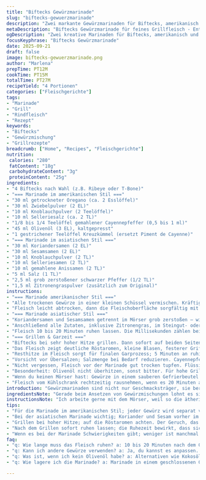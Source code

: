 ```yaml
---
title: "Biftecks Gewürzmarinade"
slug: "biftecks-gewuerzmarinade"
description: "Zwei markante Gewürzmarinaden für Biftecks, amerikanisch und asiatisch inspiriert. Beide bieten trockene Rubs mit orchestrierten Kräutern, Samen und Gewürzen. Perfekt für Rindfleischscheiben wie T-Bone oder Ribeye. Vorbereitungszeit kurz, Ruhezeit optimiert Geschmackstiefe. Grillen bei hoher Hitze empfohlen für rauchige Kruste. Varianten mit Kreuzkümmel und Zitronengras, Zeitangaben flexibel an Fleischdicke und Grilltemperatur anpassen."
metaDescription: "Biftecks Gewürzmarinade für feines Grillfleisch - Entdecke aromatische Rubs mit Oregano, Koriander und mehr für dein perfektes Steak."
ogDescription: "Zwei kreative Marinaden für Biftecks, amerikanisch und asiatisch. Ideal zum Grillen – voller Geschmack und Charakter."
focusKeyphrase: "Biftecks Gewürzmarinade"
date: 2025-09-21
draft: false
image: biftecks-gewuerzmarinade.png
author: "Marlena"
prepTime: PT12M
cookTime: PT15M
totalTime: PT27M
recipeYield: "4 Portionen"
categories: ["Fleischgerichte"]
tags:
- "Marinade"
- "Grill"
- "Rindfleisch"
- "Rezept"
keywords:
- "Biftecks"
- "Gewürzmischung"
- "Grillrezepte"
breadcrumb: ["Home", "Recipes", "Fleischgerichte"]
nutrition: 
 calories: "280"
 fatContent: "18g"
 carbohydrateContent: "3g"
 proteinContent: "25g"
ingredients:
- "4 Biftecks nach Wahl (z.B. Ribeye oder T-Bone)"
- "=== Marinade im amerikanischen Stil ==="
- "30 ml getrockneter Oregano (ca. 2 Esslöffel)"
- "30 ml Zwiebelpulver (2 EL)"
- "10 ml Knoblauchpulver (2 Teelöffel)"
- "10 ml Selleriesalz (ca. 2 TL)"
- "1/8 bis 1/4 Teelöffel gemahlener Cayennepfeffer (0,5 bis 1 ml)"
- "45 ml Olivenöl (3 EL), kaltgepresst"
- "1 gestrichener Teelöffel Kreuzkümmel (ersetzt Piment de Cayenne)"
- "=== Marinade im asiatischen Stil ==="
- "30 ml Koriandersamen (2 EL)"
- "30 ml Sesamsamen (2 EL)"
- "10 ml Knoblauchpulver (2 TL)"
- "10 ml Selleriesamen (2 TL)"
- "10 ml gemahlene Anissamen (2 TL)"
- "5 ml Salz (1 TL)"
- "2,5 ml grob zerstoßener schwarzer Pfeffer (1/2 TL)"
- "1,5 ml Zitronengraspulver (zusätzlich zum Original)"
instructions:
- "=== Marinade amerikanischer Stil ==="
- "Alle trockenen Gewürze in einer kleinen Schüssel vermischen. Kräftig abschmecken. Olivenöl hinzufügen, gut rühren bis ein gleichmäßiger Rub entsteht."
- "Fleisch leicht abtrocken, dann die Fleischoberfläche sorgfältig mit der Mischung einreiben. Hände benutzen, Rub soll richtig in Fasern eindringen. 15 Minuten bei Raumtemperatur ruhen lassen, damit die Aromen einziehen."
- "=== Marinade asiatischer Stil ==="
- "Koriandersamen und Sesamsamen getrennt im Mörser grob zerstoßen – wichtig für Textur, nicht zu pulverisieren. Übermahlen wird bitter und matschig."
- "Anschließend alle Zutaten, inklusive Zitronengras, im Steingut- oder Metallgefäß mischen. Rub großzügig auf dem Fleisch verteilen, etwas andrücken."
- "Fleisch 10 bis 20 Minuten ruhen lassen. Die Millisekunden zählen bei direktem Grillen nicht, eher auf Farbe und Geruch achten."
- "=== Grillen & Garzeit ==="
- "Biftecks bei sehr hoher Hitze grillen. Dann sofort auf beiden Seiten je ca. 3 bis 4 Minuten scharf anbraten für mittlere Garstufe (je nach Dicke)."
- "Das Fleisch zeigt deutliche Röstaromen, kleine Blasen, festerer Griff aber noch federnd wenn man leicht drückt."
- "Resthitze im Fleisch sorgt für finalen Garprozess; 5 Minuten an ruhigem Ort nachziehen lassen. So verteilt sich der Saft neu, innen bleibt zart und saftig."
- "Vorsicht vor Übersalzen; Salzmenge bei Bedarf reduzieren. Cayennepfeffer gern mit geräuchertem Paprikapulver ersetzen – mehr Tiefe, weniger Schärfe."
- "Nicht vergessen, Fleisch vor der Marinade gut trocken tupfen. Flüssige Marinaden oder zu frühes Salzen trocknen Oberfläche aus."
- "Besonderheit: Olivenöl nicht überhitzen, sonst bitter. Für hohe Grilltemperatur kannst du Kokosöl nehmen – wartet bis langsam raucht."
- "Wenn du keinen Mörser hast: Gewürze in einem sauberen Gefrierbeutel mit Nudelholz grob zerdrücken. Kein Pulver, sonst bitter."
- "Fleisch vom Kühlschrank rechtzeitig rausnehmen, wenn es 20 Minuten atmen kann, werden es die Röstaromen und Texturen besser – sonst kalte Mitte, harte Kruste."
introduction: "Gewürzmarinaden sind nicht nur Geschmacksträger, sie bereiten den Biftecks auch eine Oberfläche, die beim Grillen wunderschön karamellisiert. Amerikanisch trocken und kühn, asiatisch aromatisch mit Samen und exotischen Nuancen – ich habe mit beiden Varianten experimentiert und gelernt, dass Timing und Textur mindestens so wichtig sind wie die Zutaten. Das Geheimnis liegt im Rub, der das Fleisch mit einem leichten Film umgibt, ohne es zu erdrücken. Beim Grillen höre ich das Zischen, sehe die kleinen Bläschen, rieche den aromatischen Rauch. Diese sensorischen Hinweise letztlich bestimmen, wann das Fleisch genau richtig ist – nicht nur die Uhrzeit. Das Trocknen des Fleisches vor dem Würzen etwa schenkt mir immer eine bessere Kruste, das Einreiben eine tiefe Aromenhaftigkeit. Wenn es am schlimmsten ist – kein Mörser oder keine exotischen Gewürze – greife ich auf die Basis zurück: Knoblauch und Selleriesalz, manchmal nur Salz und Pfeffer, denn das Fleisch selbst spricht für sich."
ingredientsNote: "Gerade beim Ansetzen von Gewürzmischungen lohnt es sich, die Trockengewichte zu justieren. Selleriesalz bietet ein vielschichtiges Salzaroma, ersetzt werden kann es durch normales Meersalz plus Selleriesamen im Mörser zerstoßen. Der Kreuzkümmel kommt statt scharfem Cayennepfeffer, um ein erdiges Aroma einzubringen; alternativ funktioniert geräucherter Paprika ebenso. Trockene Gewürze sind immer frisch zu verwenden, das macht den Unterschied, da alte Pulver schnell fad werden. Das Öl spielt keine große Rolle bezüglich Geschmack, aber für die Rauchtemperatur im Grill unbedingt kaltgepresstes Olivenöl verwenden oder durch Kokosöl austauschen. Beim asiatischen Rub ist das Zitronengraspulver eine persönliche Ergänzung für frische Akzente. Sollte man keine frischen Koriander- oder Sesamsamen im Haus haben, können auch getrocknete Blätter oder gerösteter Sesam genommen werden, doch das variiert die Textur enorm."
instructionsNote: "Ich arbeite gerne mit dem Mörser, weil so die ätherischen Öle der Samen besser freigegeben werden. Die Körner sollten grob zerstoßen sein, nicht pulverisiert. Wird zu fein zerstampft, klebt der Rub später an der Pfanne und verbrennt. Das Marinieren an Raumtemperatur ist wichtig, weil kaltes Fleisch die Gewürze daran hindert, in die Oberfläche einzuziehen. Verlängert man die Ruhezeit, gerät man schnell in Gefahr, dass die Gewürze trocken werden oder das Öl sich trennt – daher am besten nicht länger als 20 Minuten. Auf dem Grill achte ich immer zuerst auf Farbe und Geräusch, nicht nur auf Minuten. Ein Bifteck sollte außen gebräunt sein wie Leder, jedoch innen noch ein bisschen nachgeben beim Drücken mit Finger. Zu häufiges Wenden ist ein Fehler, einmal pro Seite reicht. Nach dem Grillen unbedingt ruhen lassen, sonst läuft der Saft direkt raus. Funktioniert auch mit Pfannenbraten. Bei meinem letzten Versuch hatte ich zuviel Cayenne genommen – das hat die Aromen erschlagen. Weniger ist mehr, vorsichtig abschmecken beim Mischen."
tips:
- "Für die Marinade im amerikanischen Stil; jeder Gewürz wird separat vermischt. Braucht eine gute Mischung, damit die Aromen sauber herauskommen. Olivenöl gut einarbeiten. Aber darauf achten, dass es keine klumpige Masse wird. Hände benutzen, damit der Rub gut einzieht."
- "Bei der asiatischen Marinade wichtig; Koriander und Sesam vorher im Mörser grob zerstoßen. Gibt eine tolle Textur. Biss ist entscheidend, nicht zu fein. Wenn du keinen Mörser hast, Nudelholz in einem Gefrierbeutel verwenden. Das Ergebnis ist entscheidend."
- "Grillen bei hoher Hitze; auf die Röstaromen achten. Der Geruch, das Zischen, kleine Blasen auf dem Fleisch sind gute Indikatoren. Ihr Ziel wäre eine schöne Kruste. Mehr als einmal wenden ist nicht nötig; einmal pro Seite reicht."
- "Nach dem Grillen sofort ruhen lassen; die Ruhezeit bewirkt, dass sich der Saft gleichmäßig verteilt. Ein entscheidender Punkt. Nicht vergessen: zu frühes Schneiden führt zu saftlosem Fleisch. Warten lohnt sich."
- "Wenn es bei der Marinade Schwierigkeiten gibt; weniger ist manchmal mehr. Zu viel Cayenne kann alles überdecken, also vorsichtig dosieren. Manchmal reicht auch nur Salz und Pfeffer, gerade wenn es schnell gehen muss."
faq:
- "q: Wie lange muss das Fleisch ruhen? a: 10 bis 20 Minuten nach dem Grillen ist optimal. Bis die Aromen enden. Auf Farbe und Geruch achten. Nicht auf Minuten und Sekunden, sonst wird's ungenau."
- "q: Kann ich andere Gewürze verwenden? a: Ja, du kannst es anpassen. Paprika anstelle von Cayenne, oder normales Meersalz statt Selleriesalz. Persönliche Vorlieben sind wichtig. Variationen sind willkommen."
- "q: Was ist, wenn ich kein Olivenöl habe? a: Alternativen wie Kokosöl funktionieren super, warten bis es raucht, das ist der Trick. Olivenöl kann bitter werden, daher auf die Temperatur achten."
- "q: Wie lagere ich die Marinade? a: Marinade in einem geschlossenen Glas im Kühlschrank aufbewahren, bis zu einer Woche. Auch portionsweise einfrieren möglich. Aber leicht trennend? Dann gut umrühren."

---
```


